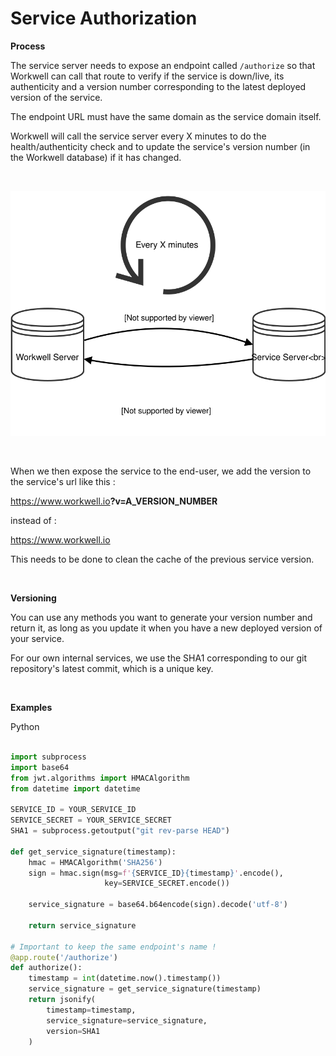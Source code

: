 # Service Authorization

**Process**

The service server needs to expose an endpoint called `/authorize` so that Workwell can call that route to verify if the service is down/live, its authenticity and a version number corresponding to the latest deployed version of the service. 

The endpoint URL must have the same domain as the service domain itself.

Workwell will call the service server every X minutes to do the health/authenticity check and to update the service's version number (in the Workwell database) if it has changed.

<br/>

<p align="center"><img src="docs/images/service-authorization.svg"/></p>

<br/>

When we then expose the service to the end-user, we add the version to the service's url like this :

https://www.workwell.io<b>?v=A_VERSION_NUMBER</b>

instead of :

https://www.workwell.io

This needs to be done to clean the cache of the previous service version.

<br/>

**Versioning**

You can use any methods you want to generate your version number and return it, as long as you update it when you have a new deployed version of your service.

For our own internal services, we use the SHA1 corresponding to our git repository's latest commit, which is a unique key.

<br/>

**Examples**

Python
```python

import subprocess
import base64
from jwt.algorithms import HMACAlgorithm
from datetime import datetime

SERVICE_ID = YOUR_SERVICE_ID
SERVICE_SECRET = YOUR_SERVICE_SECRET
SHA1 = subprocess.getoutput("git rev-parse HEAD")

def get_service_signature(timestamp):
    hmac = HMACAlgorithm('SHA256')
    sign = hmac.sign(msg=f'{SERVICE_ID}{timestamp}'.encode(),
                     key=SERVICE_SECRET.encode())

    service_signature = base64.b64encode(sign).decode('utf-8')

    return service_signature

# Important to keep the same endpoint's name !
@app.route('/authorize')
def authorize():
    timestamp = int(datetime.now().timestamp())
    service_signature = get_service_signature(timestamp)
    return jsonify(
        timestamp=timestamp,
        service_signature=service_signature,
        version=SHA1
    )
```

